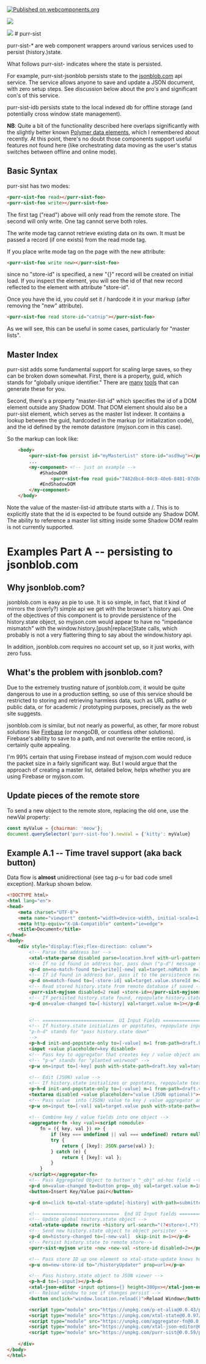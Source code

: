 [![Published on webcomponents.org](https://img.shields.io/badge/webcomponents.org-published-blue.svg)](https://www.webcomponents.org/element/purr-sist)

<a href="https://nodei.co/npm/purr-sist/"><img src="https://nodei.co/npm/purr-sist.png"></a>

<img src="http://img.badgesize.io/https://cdn.jsdelivr.net/npm/purr-sist@0.0.32/dist/purr-sist-myjson.iife.min.js?compression=gzip">
# purr-sist


purr-sist-* are web component wrappers around various services used to persist (history.)state.

What follows purr-sist- indicates where the state is persisted.

For example, purr-sist-jsonblob persists state to the [jsonblob.com](http://jsonblob.com/) api service.  The service allows anyone to save and update a JSON document, with zero setup steps.  See discussion below about the pro's and significant con's of this service.

purr-sist-idb persists state to the local indexed db for offline storage (and potentially cross window state management).

**NB**:  Quite a bit of the functionality described here overlaps significantly with the slightly better known [Polymer data elements](https://www.webcomponents.org/element/@polymer/app-storage), which I remembered about recently.  At this point, there's no doubt those components support useful features not found here (like orchestrating data moving as the user's status switches between offline and online mode).   

<!--## Syntax Reference -->

<!--
```
<custom-element-demox>
<template>
    <div>
        <wc-info package-name="npm install purr-sist" href="https://unpkg.com/purr-sist@0.0.35/web-components.json"></wc-info>
        <script type="module" src="https://unpkg.com/wc-info@0.0.13/wc-info.js?module"></script>
    </div>
</template>
</custom-element-demox>
```
-->

## Basic Syntax

purr-sist has two modes:

```html
<purr-sist-foo read></purr-sist-foo>
<purr-sist-foo write></purr-sist-foo>
```

The first tag ("read") above will only read from the remote store.  The second will only write.  One tag cannot serve both roles.

The write mode tag cannot retrieve existing data on its own.  It must be passed a record (if one exists) from the read mode tag.

If you place write mode tag on the page with the new attribute:

```html
<purr-sist-foo write new></purr-sist-foo>
```

since no "store-id" is specified, a new "{}" record will be created on initial load.  If you inspect the element, you will see the id of that new record reflected to the element with attribute "store-id".

Once you have the id, you *could* set it / hardcode it in your markup (after removing the "new" attribute). 

```html
<purr-sist-foo read store-id="catnip"></purr-sist-foo>
```

As we will see, this can be useful in some cases, particularly for "master lists". 

## Master Index

purr-sist adds some fundamental support for scaling large saves, so they can be broken down somewhat.  First, there is a property, guid, which stands for "globally unique identifier."  There are [many](https://duckduckgo.com/?q=online+guid+generator&t=h_&ia=web) [tools](https://marketplace.visualstudio.com/search?term=guid&target=VSCode&category=All%20categories&sortBy=Relevance) that can generate these for you. 

Second, there's a property "master-list-id" which specifies the id of a DOM element outside any Shadow DOM.  That DOM element should also be a purr-sist element, which serves as the master list indexer.  It contains a lookup between the guid, hardcoded in the markup (or initialization code), and the id defined by the remote datastore (myjson.com in this case).

So the markup can look like:

```html
    <body>
        <purr-sist-foo persist id="myMasterList" store-id="asd9wg"></purr-sist-foo>
        ...
        <my-component> <!-- just an example -->
            #ShadowDOM
                <purr-sist-foo read guid="7482dbc4-04c8-40e6-8481-07d8ee4656b7" master-list-id="/myMasterList"></purr-sist-foo>
            #EndShadowDOM
        </my-component>
    </body>
```

Note the value of the master-list-id attribute starts with a /.  This is to explicitly state that the id is expected to be found outside any Shadow DOM.  The ability to reference a master list sitting inside some Shadow DOM realm is not currently supported. 

# Examples Part A -- persisting to jsonblob.com

## Why jsonblob.com?

jsonblob.com is easy as pie to use.  It is so simple, in fact, that it kind of mirrors the (overly?) simple api we get with the browser's history api.  One of the objectives of this component is to provide persistence of the history.state object, so myjson.com would appear to have no "impedance mismatch" with the window.history.[push|replace]State calls, which probably is not a very flattering thing to say about the window.history api.

In addition, jsonblob.com requires no account set up, so it just works, with zero fuss.  

## What's the problem with jsonblob.com?

Due to the extremely trusting nature of jsonblob.com, it would be quite dangerous to use in a production setting, so use of this service should be restricted to storing and retrieving harmless data, such as URL paths or public data, or for academic / prototyping purposes, precisely as the web site suggests.

jsonblob.com is similar, but not nearly as powerful, as other, far more robust solutions like [Firebase](https://firebase.google.com/docs/database/rest/save-data) (or mongoDB, or countless other solutions).   Firebase's ability to save to a path, and not overwrite the entire record, is certainly quite appealing. 

I'm 99% certain that using Firebase instead of myjson.com would reduce the packet size in a fairly significant way. But I would argue that the approach of creating a master list, detailed below, helps whether you are using Firebase or myjson.com.

## Update pieces of the remote store

To send a new object to the remote store, replacing the old one, use the newVal property:

```JavaScript
const myValue = {chairman: 'meow'};
document.querySelector('purr-sist-foo').newVal = {'kitty': myValue}
```


## Example A.1 -- Time travel support (aka back button)

<!--
[See it in action](https://bahrus.github.io/purr-sist-demos/cdn.html)
-->

Data flow is **almost** unidirectional (see tag p-u for bad code smell exception).  Markup shown below.  

```html
<!DOCTYPE html>
<html lang="en">
<head>
    <meta charset="UTF-8">
    <meta name="viewport" content="width=device-width, initial-scale=1.0">
    <meta http-equiv="X-UA-Compatible" content="ie=edge">
    <title>Document</title>
</head>
<body>
    <div style="display:flex;flex-direction: column">
        <!-- Parse the address bar -->
        <xtal-state-parse disabled parse=location.href with-url-pattern="id=(?<storeId>[a-z0-9-]*)"></xtal-state-parse>
        <!-- If no id found in address bar, pass down ("p-d") message to session writer to create a new record ("session") -->
        <p-d on=no-match-found to=[write][-new] val=target.noMatch  m=1></p-d>
        <!-- If id found in address bar, pass it to the persistence reader -->
        <p-d on=match-found to=[-store-id] val=target.value.storeId m=2></p-d>
        <!-- Read stored history.state from remote database if saved -->
        <purr-sist-myjson disabled=2 read -store-id></purr-sist-myjson>
        <!-- If persisted history.state found, repopulate history.state -->
        <p-d on=value-changed to=[-history] val=target.value m=1></p-d>

        
        <!-- ==========================  UI Input Fields ===================================-->
        <!-- If history.state initializes or popstates, repopulate input and artificially raise input event
        "p-h-d" stands for "pass history.state down"
        -->
        <p-h-d init-and-popstate-only to=[-value] m=1 from-path=draft.key fire-event=input></p-h-d>
        <input -value placeholder=key disabled>
        <!-- Pass key to aggregator that creates key / value object and cc history.state (draft.key) -->
        <!-- "p-w" stands for "planted weirwood" -->
        <p-w on=input to=[-key] push with-state-path=draft.key val=target.value m=1></p-w>
        
        <!-- Edit (JSON) value -->
        <!-- If history.state initializes or popstates, repopulate textarea and artificially raise input event-->
        <p-h-d init-and-popstate-only to=[-value] m=1 from-path=draft.value fire-event=input></p-h-d>
        <textarea disabled -value placeholder="value (JSON optional)"></textarea>
        <!-- Pass value  into (JSON) value to key / value aggregator and cc history.state (draft.value) -->
        <p-w on=input to=[-val] val=target.value push with-state-path=draft.value  m=1></p-w> 
       
        <!-- Combine key / value fields into one object -->
        <aggregator-fn -key -val><script nomodule>
            fn = ({ key, val }) => {
                if (key === undefined || val === undefined) return null;
                try {
                    return { [key]: JSON.parse(val) };
                } catch (e) {
                    return { [key]: val };
                }
            }
        </script></aggregator-fn>
        <!-- Pass Aggregated Object to button's "_obj" ad-hoc field -->
        <p-d on=value-changed to=button prop=_obj val=target.value m=1></p-d>
        <button>Insert Key/Value pair</button>

        <p-d on=click to=xtal-state-update[-history] with-path=submitted val=target._obj skip-init m=1></p-d>

        <!-- ============================  End UI Input fields =============================== -->
        <!-- Update global history.state object -->
        <xtal-state-update rewrite -history url-search="(?<store>(.*?))" replace-url-value="?id=$<store>" id=historyUpdater></xtal-state-update>
        <!-- Send new history.state object to object persister -->
        <p-d on=history-changed to=[-new-val]  skip-init m=1></p-d>
        <!-- Persist history.state to remote store-->   
        <purr-sist-myjson write -new -new-val -store-id disabled=2></purr-sist-myjson>

        <!-- Pass store ID up one element so xtal-state-update knows how to update the address bar -->
        <p-u on=new-store-id to="/historyUpdater" prop=url></p-u>

        <!-- Pass history.state object to JSON viewer -->
        <p-h-d to=[-input]></p-h-d>
        <xtal-json-editor -input options={} height=300px></xtal-json-editor>
        <!-- Reload window to see if changes persist -->
        <button onclick="window.location.reload()">Reload Window</button>

        <script type="module" src="https://unpkg.com/p-et-alia@0.0.43/p-et-alia.js?module"></script>
        <script type="module" src="https://unpkg.com/xtal-state@0.0.97/xtal-state-parse.js?module"></script>
        <script type="module" src="https://unpkg.com/aggregator-fn@0.0.18/aggregator-fn.js?module"></script>
        <script type="module" src="https://unpkg.com/xtal-json-editor@0.0.39/xtal-json-editor.js?module"></script>
        <script type="module" src="https://unpkg.com/purr-sist@0.0.59/purr-sist-myjson.js?module"></script>
        
    </div>
</body>
</html>
```

